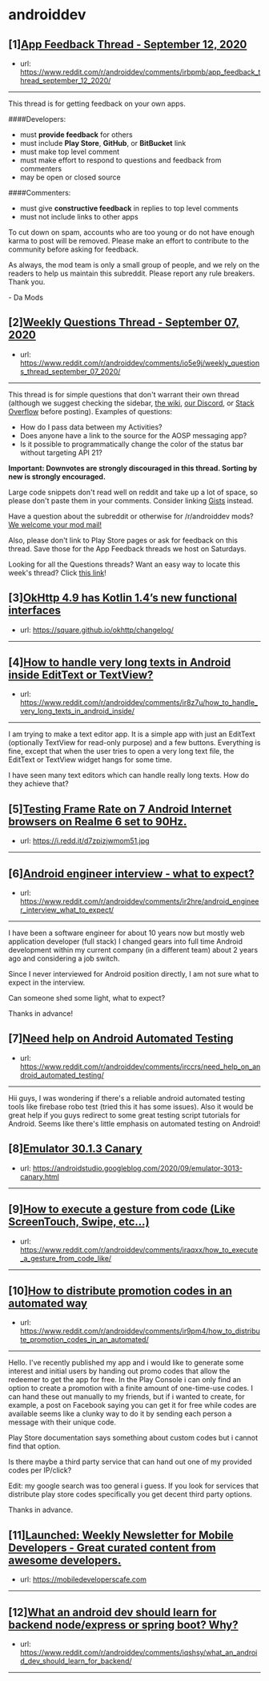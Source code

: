 # androiddev
## [1][App Feedback Thread - September 12, 2020](https://www.reddit.com/r/androiddev/comments/irbpmb/app_feedback_thread_september_12_2020/)
- url: https://www.reddit.com/r/androiddev/comments/irbpmb/app_feedback_thread_september_12_2020/
---
This thread is for getting feedback on your own apps.

####Developers:

- must **provide feedback** for others
- must include **Play Store**, **GitHub**, or **BitBucket** link
- must make top level comment
- must make effort to respond to questions and feedback from commenters
- may be open or closed source

####Commenters:

- must give **constructive feedback** in replies to top level comments
- must not include links to other apps

To cut down on spam, accounts who are too young or do not have enough karma to post will be removed. Please make an effort to contribute to the community before asking for feedback.

As always, the mod team is only a small group of people, and we rely on the readers to help us maintain this subreddit. Please report any rule breakers. Thank you.

\- Da Mods
## [2][Weekly Questions Thread - September 07, 2020](https://www.reddit.com/r/androiddev/comments/io5e9j/weekly_questions_thread_september_07_2020/)
- url: https://www.reddit.com/r/androiddev/comments/io5e9j/weekly_questions_thread_september_07_2020/
---
This thread is for simple questions that don't warrant their own thread (although we suggest checking the sidebar, [the wiki](http://www.reddit.com/r/androiddev/wiki/), [our Discord](https://discord.gg/D2cNrqX), or [Stack Overflow](http://stackoverflow.com) before posting). Examples of questions:

* How do I pass data between my Activities?
* Does anyone have a link to the source for the AOSP messaging app?
* Is it possible to programmatically change the color of the status bar without targeting API 21?

**Important: Downvotes are strongly discouraged in this thread. Sorting by new is strongly encouraged.**

Large code snippets don't read well on reddit and take up a lot of space, so please don't paste them in your comments. Consider linking [Gists](https://gist.github.com) instead.

Have a question about the subreddit or otherwise for /r/androiddev mods? [We welcome your mod mail!](http://www.reddit.com/message/compose?to=%2Fr%2Fandroiddev)

Also, please don't link to Play Store pages or ask for feedback on this thread. Save those for the App Feedback threads we host on Saturdays.

Looking for all the Questions threads? Want an easy way to locate this week's thread? Click [this link](https://www.reddit.com/r/androiddev/search?q=title%3A%22questions+thread%22+author%3A%22AutoModerator%22&amp;restrict_sr=on&amp;sort=new&amp;t=all)!
## [3][OkHttp 4.9 has Kotlin 1.4’s new functional interfaces](https://www.reddit.com/r/androiddev/comments/ir028p/okhttp_49_has_kotlin_14s_new_functional_interfaces/)
- url: https://square.github.io/okhttp/changelog/
---

## [4][How to handle very long texts in Android inside EditText or TextView?](https://www.reddit.com/r/androiddev/comments/ir8z7u/how_to_handle_very_long_texts_in_android_inside/)
- url: https://www.reddit.com/r/androiddev/comments/ir8z7u/how_to_handle_very_long_texts_in_android_inside/
---
I am trying to make a text editor app. It is a simple app with just an EditText (optionally TextView for read-only purpose) and a few buttons. Everything is fine, except that when the user tries to open a very long text file, the EditText or TextView widget hangs for some time.

I have seen many text editors which can handle really long texts. How do they achieve that?
## [5][Testing Frame Rate on 7 Android Internet browsers on Realme 6 set to 90Hz.](https://www.reddit.com/r/androiddev/comments/ir9aw3/testing_frame_rate_on_7_android_internet_browsers/)
- url: https://i.redd.it/d7zpizjwmom51.jpg
---

## [6][Android engineer interview - what to expect?](https://www.reddit.com/r/androiddev/comments/ir2hre/android_engineer_interview_what_to_expect/)
- url: https://www.reddit.com/r/androiddev/comments/ir2hre/android_engineer_interview_what_to_expect/
---
I have been a software engineer for about 10 years now but mostly web application developer (full stack) I changed gears into full time Android development within my current company (in a different team) about 2 years ago and considering a job switch. 

Since I never interviewed for Android position directly, I am not sure what to expect in the interview.

Can someone shed some light, what to expect?

Thanks in advance!
## [7][Need help on Android Automated Testing](https://www.reddit.com/r/androiddev/comments/irccrs/need_help_on_android_automated_testing/)
- url: https://www.reddit.com/r/androiddev/comments/irccrs/need_help_on_android_automated_testing/
---
Hii guys, I was wondering if there's a reliable android automated testing tools like firebase robo test (tried this it has some issues). Also it would be great help if you guys redirect to some great testing script tutorials for Android. Seems like there's little emphasis on automated testing on Android!
## [8][Emulator 30.1.3 Canary](https://www.reddit.com/r/androiddev/comments/ir43p3/emulator_3013_canary/)
- url: https://androidstudio.googleblog.com/2020/09/emulator-3013-canary.html
---

## [9][How to execute a gesture from code (Like ScreenTouch, Swipe, etc...)](https://www.reddit.com/r/androiddev/comments/iraqxx/how_to_execute_a_gesture_from_code_like/)
- url: https://www.reddit.com/r/androiddev/comments/iraqxx/how_to_execute_a_gesture_from_code_like/
---

## [10][How to distribute promotion codes in an automated way](https://www.reddit.com/r/androiddev/comments/ir9pm4/how_to_distribute_promotion_codes_in_an_automated/)
- url: https://www.reddit.com/r/androiddev/comments/ir9pm4/how_to_distribute_promotion_codes_in_an_automated/
---
Hello. I've recently published my app and i would like to generate some interest and initial users by handing out promo codes that allow the redeemer to get the app for free. In the Play Console i can only find an option to create a promotion with a finite amount of one-time-use codes. I can hand these out manually to my friends, but if i wanted to create, for example, a post on Facebook saying you can get it for free while codes are available seems like a clunky way to do it by sending each person a message with their unique code. 

Play Store documentation says something about custom codes but i cannot find that option.

Is there maybe a third party service that can hand out one of my provided codes per IP/click?

Edit: my google search was too general i guess. If you look for services that distribute play store codes specifically you get decent third party options.

Thanks in advance.
## [11][Launched: Weekly Newsletter for Mobile Developers - Great curated content from awesome developers.](https://www.reddit.com/r/androiddev/comments/ir6lre/launched_weekly_newsletter_for_mobile_developers/)
- url: https://mobiledeveloperscafe.com
---

## [12][What an android dev should learn for backend node/express or spring boot? Why?](https://www.reddit.com/r/androiddev/comments/iqshsy/what_an_android_dev_should_learn_for_backend/)
- url: https://www.reddit.com/r/androiddev/comments/iqshsy/what_an_android_dev_should_learn_for_backend/
---

